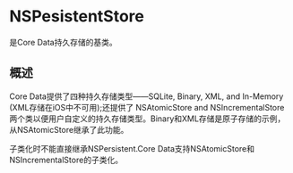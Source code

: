 # NSPesistentStore
是Core Data持久存储的基类。

## 概述
Core Data提供了四种持久存储类型——SQLite, Binary, XML, and In-Memory (XML存储在iOS中不可用);还提供了 NSAtomicStore and NSIncrementalStore两个类以便用户自定义的持久存储类型。Binary和XML存储是原子存储的示例，从NSAtomicStore继承了此功能。

子类化时不能直接继承NSPersistent.Core Data支持NSAtomicStore和NSIncrementalStore的子类化。
